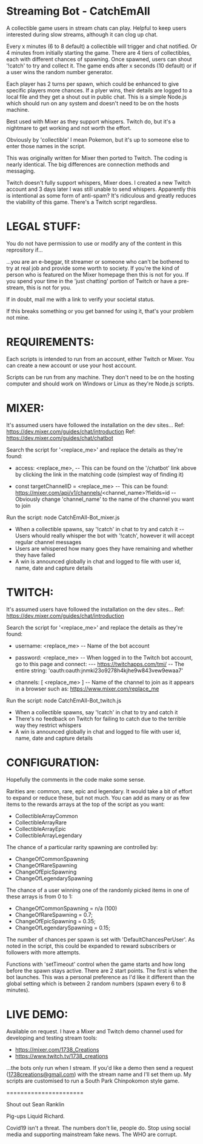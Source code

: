 Streaming Bot - CatchEmAll
==========================
A collectible game users in stream chats can play. Helpful to keep users interested during slow streams, although it can clog up chat.

Every x minutes (6 to 8 default) a collectible will trigger and chat notified. Or 4 minutes from initially starting the game. There are 4 tiers of collectibles, each with different chances of spawning. Once spawned, users can shout '!catch' to try and collect it. The game ends after x seconds (10 default) or if a user wins the random number generator.

Each player has 2 turns per spawn, which could be enhanced to give specific players more chances. If a plyer wins, their details are logged to a local file and they get a shout out in public chat. This is a simple Node.js which should run on any system and doesn't need to be on the hosts machine.

Best used with Mixer as they support whispers. Twitch do, but it's a nightmare to get working and not worth the effort. 

Obviously by 'collectible' I mean Pokemon, but it's up to someone else to enter those names in the script.

This was originally written for Mixer then ported to Twitch. The coding is nearly identical. The big differences are connection methods and messaging.

Twitch doesn't fully support whispers, Mixer does. I created a new Twitch account and 3 days later I was still unable to send whispers. Apparently this is intentional as some form of anti-spam? It's ridiculous and greatly reduces the viability of this game. There's a Twitch script regardless.


LEGAL STUFF:
============
You do not have permission to use or modify any of the content in this reprository if...

...you are an e-beggar, tit streamer or someone who can't be bothered to try at real job and provide some worth to society. If you're the kind of person who is featured on the Mixer homepage then this is not for you. If you spend your time in the 'just chatting' portion of Twitch or have a pre-stream, this is not for you.

If in doubt, mail me with a link to verify your societal status.

If this breaks something or you get banned for using it, that's your problem not mine.


REQUIREMENTS:
=============
Each scripts is intended to run from an account, either Twitch or Mixer. You can create a new account or use your host account.

Scripts can be run from any machine. They don't need to be on the hosting computer and should work on Windows or Linux as they're Node.js scripts.


MIXER:
======
It's assumed users have followed the installation on the dev sites...
Ref: https://dev.mixer.com/guides/chat/introduction
Ref: https://dev.mixer.com/guides/chat/chatbot

Search the script for '<replace_me>' and replace the details as they're found:

- access: <replace_me>,
-- This can be found on the '/chatbot' link above by clicking the link in the matching code (simplest way of finding it)

- const targetChannelID = <replace_me>
-- This can be found: https://mixer.com/api/v1/channels/<channel_name>?fields=id
-- Obviously change 'channel_name' to the name of the channel you want to join

Run the script: node CatchEmAll-Bot_mixer.js
- When a collectible spawns, say '!catch' in chat to try and catch it
-- Users whould really whisper the bot with '!catch', however it will accept regular channel messages
- Users are whispered how many goes they have remaining and whether they have failed
- A win is announced globally in chat and logged to file with user id, name, date and capture details


TWITCH:
=======
It's assumed users have followed the installation on the dev sites...
Ref: https://dev.mixer.com/guides/chat/introduction


Search the script for '<replace_me>' and replace the details as they're found:

- username: <replace_me>
-- Name of the bot account

- password: <replace_me>
-- When logged in to the Twitch bot account, go to this page and connect:
--- https://twitchapps.com/tmi/
-- The entire string: 'oauth:oauth:jnmki23o9278h4kjhe9w843vew9ewaa7'

- channels: [ <replace_me> ]
-- Name of the channel to join as it appears in a browser such as: https://www.mixer.com/replace_me


Run the script: node CatchEmAll-Bot_twitch.js
- When a collectible spawns, say '!catch' in chat to try and catch it
- There's no feedback on Twitch for failing to catch due to the terrible way they restrict whispers
- A win is announced globally in chat and logged to file with user id, name, date and capture details


CONFIGURATION:
==============
Hopefully the comments in the code make some sense.

Rarities are: common, rare, epic and legendary. It would take a bit of effort to expand or reduce these, but not much. You can add as many or as few items to the rewards arrays at the top of the script as you want:
- CollectibleArrayCommon
- CollectibleArrayRare
- CollectibleArrayEpic
- CollectibleArrayLegendary

The chance of a particular rarity spawning are controlled by:
- ChangeOfCommonSpawning
- ChangeOfRareSpawning
- ChangeOfEpicSpawning
- ChangeOfLegendarySpawning

The chance of a user winning one of the randomly picked items in one of these arrays is from 0 to 1:
- ChangeOfCommonSpawning = n/a (100)
- ChangeOfRareSpawning = 0.7;
- ChangeOfEpicSpawning = 0.35;
- ChangeOfLegendarySpawning = 0.15;

The number of chances per spawn is set with 'DefaultChancesPerUser'. As noted in the script, this could be expanded to reward subscribers or followers with more attempts.

Functions with 'setTimeout' control when the game starts and how long before the spawn stays active. There are 2 start points. The first is when the bot launches. This was a personal preference as I'd like it different than the global setting which is between 2 random numbers (spawn every 6 to 8 minutes).


LIVE DEMO:
==========
Available on request. I have a Mixer and Twitch demo channel used for developing and testing stream tools:
- https://mixer.com/1738_Creations
- https://www.twitch.tv/1738_creations

...the bots only run when I stream. If you'd like a demo then send a request (1738creations@gmail.com) with the stream name and I'll set them up. My scripts are customised to run a South Park Chinpokomon style game.



======================

Shout out Sean Ranklin

Pig-ups Liquid Richard.


Covid19 isn't a threat. The numbers don't lie, people do. Stop using social media and supporting mainstream fake news. The WHO are corrupt.
